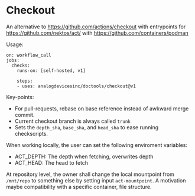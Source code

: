 Checkout
========

An alternative to https://github.com/actions/checkout with entrypoints for
https://github.com/nektos/act/ with https://github.com/containers/podman

Usage:

```
on: workflow_call
jobs:
  checks:
    runs-on: [self-hosted, v1]

    steps:
    - uses: analogdevicesinc/doctools/checkout@v1
```

Key-points:

* For pull-requests, rebase on base reference instead of awkward merge commit.
* Current checkout branch is always called ``trunk``
* Sets the ``depth_sha``, ``base_sha``, and ``head_sha`` to ease running checkscripts.

When working locally, the user can set the following enviroment variables:

* ACT_DEPTH: The depth when fetching, overwrites depth
* ACT_HEAD: The head to fetch

At repository level, the owner shall change the local mountpoint from ``/mnt/repo`` to
something else by setting input ``act-mountpoint``.
A motivation maybe compatibility with a specific container, file structure.
